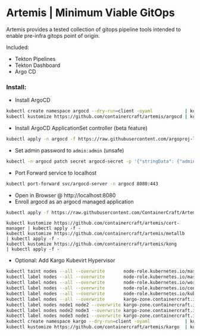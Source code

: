 # Artemis | Minimum Viable GitOps
Artemis provides a tested collection of gitops pipeline tools intended to enable pre-infra gitops point of origin.
    
Included:
  - Tekton Pipelines
  - Tekton Dashboard
  - Argo CD

### Install:
  - Install ArgoCD
```sh
kubectl create namespace argocd --dry-run=client -oyaml            | kubectl apply -f -
kubectl kustomize https://github.com/containercraft/artemis/argocd | kubectl apply -f -
```
  - Install ArgoCD ApplicationSet controller (beta feature)
```sh
kubectl apply -n argocd -f https://raw.githubusercontent.com/argoproj-labs/applicationset/master/manifests/install.yaml
```
  - Set admin password to `admin:admin` (unsafe)
```sh
kubectl -n argocd patch secret argocd-secret -p '{"stringData": {"admin.password": "$2a$10$mivhwttXM0U5eBrZGtAG8.VSRL1l9cZNAmaSaqotIzXRBRwID1NT.","admin.passwordMtime": "'$(date +%FT%T)'"}}'
```
  - Port Forward service to localhost
```sh
kubectl port-forward svc/argocd-server -n argocd 8080:443
```
  - Open in Browser @ http://localhost:8080
  - Enroll argocd as an argocd managed application
```sh
kubectl apply -f https://raw.githubusercontent.com/ContainerCraft/Artemis/main/argocd/application.yaml
```
```
kubectl kustomize https://github.com/containercraft/artemis/cert-manager | kubectl apply -f -
kubectl kustomize https://github.com/containercraft/artemis/metallb      | kubectl apply -f -
kubectl kustomize https://github.com/containercraft/artemis/kong         | kubectl apply -f -
```
  - Optional: Add Kargo Kubevirt Hypervisor
```sh
kubectl taint nodes --all --overwrite       node-role.kubernetes.io/master-
kubectl label nodes --all --overwrite       node-role.kubernetes.io/master=''
kubectl label nodes --all --overwrite       node-role.kubernetes.io/worker=''
kubectl label nodes --all --overwrite       node-role.kubernetes.io/control-plane=''
kubectl label nodes --all --overwrite       node-role.kubernetes.io/kubevirt=''
kubectl label nodes --all --overwrite       kargo-zone.containercraft.io/all=''
kubectl label nodes node1 node2 --overwrite kargo-zone.containercraft.io/a=''
kubectl label nodes node2 node3 --overwrite kargo-zone.containercraft.io/b=''
kubectl label nodes node3 node1 --overwrite kargo-zone.containercraft.io/c=''
kubectl create namespace kargo --dry-run=client -oyaml             | kubectl apply -f -
kubectl kustomize https://github.com/containercraft/artemis/kargo  | kubectl apply -f -
```

